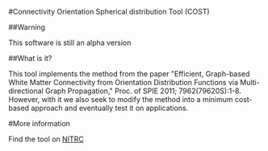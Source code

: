 #Connectivity Orientation Spherical distribution Tool (COST)

##Warning

This software is still an alpha version

##What is it?

This tool implements the method from the paper "Efficient, Graph-based White Matter Connectivity from Orientation Distribution Functions via Multi-directional Graph Propagation," Proc. of SPIE 2011; 7962(79620S):1-8. However, with it we also seek to modify the method into a minimum cost-based approach and eventually test it on applications.

#More information

Find the tool on [NITRC](http://www.nitrc.org/projects/cost_unc/)

